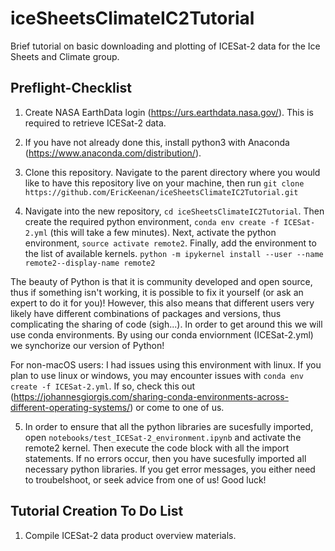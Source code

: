 # iceSheetsClimateIC2Tutorial
Brief tutorial on basic downloading and plotting of ICESat-2 data for the Ice Sheets and Climate group.
## Preflight-Checklist
1. Create NASA EarthData login (https://urs.earthdata.nasa.gov/). This is required to retrieve ICESat-2 data.

2. If you have not already done this, install python3 with Anaconda (https://www.anaconda.com/distribution/).

3. Clone this repository. Navigate to the parent directory where you would like to have this repository live on your machine, then run `git clone https://github.com/EricKeenan/iceSheetsClimateIC2Tutorial.git` 

4. Navigate into the new repository, `cd iceSheetsClimateIC2Tutorial`. Then create  the required python environment, `conda env create -f ICESat-2.yml` (this will take a few minutes). Next, activate the python environment, `source activate remote2`. Finally, add the environment to the list of available kernels. `python -m ipykernel install --user --name remote2--display-name remote2`

The beauty of Python is that it is community developed and open source, thus if something isn't working, it is possible to fix it yourself (or ask an expert to do it for you)! However, this also means that different users very likely have different combinations of packages and versions, thus complicating the sharing of code (sigh...). In order to get around this we will use conda environments. By using our conda enviornment (ICESat-2.yml) we synchorize our version of Python! 

For non-macOS users: I had issues using this environment with linux. If you plan to use linux or windows, you may encounter issues with `conda env create -f ICESat-2.yml`. If so, check this out (https://johannesgiorgis.com/sharing-conda-environments-across-different-operating-systems/) or come to one of us. 

5. In order to ensure that all the python libraries are sucesfully imported, open `notebooks/test_ICESat-2_environment.ipynb` and activate the remote2 kernel. Then execute the code block with all the import statements. If no errors occur, then you have sucesfully imported all necessary python libraries. If you get error messages, you either need to troubelshoot, or seek advice from one of us! Good luck!  

## Tutorial Creation To Do List
1. Compile ICESat-2 data product overview materials. 
